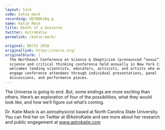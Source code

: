```yaml
---
layout: talk
code: katie-mack
recording: HETBNk1Dq-g
name: Katie Mack
title: Death of a Universe
twitter: AstroKatie
permalink: /katie-mack/

original: NECSS 2018
originallink: https://necss.org/
originalblurb: | 
  The Northeast Conference on Science & Skepticism (pronounced “nexus”) is a
  science and critical thinking conference held annually in New York City. NECSS
  welcomes leading scientists, educators, activists, and artists who educate and
  engage conference attendees through individual presentations, panel
  discussions, and performance pieces.
---
```


The Universe is going to end. But, some endings are more exciting than others. Here’s an exploration of four of the possibilities, what they would look like, and how we’ll figure out what’s coming.

Dr. Katie Mack is an astrophysicist based at North Carolina State University. You can find her on Twitter at @AstroKatie and see more about her research and public engagement at www.astrokatie.com



